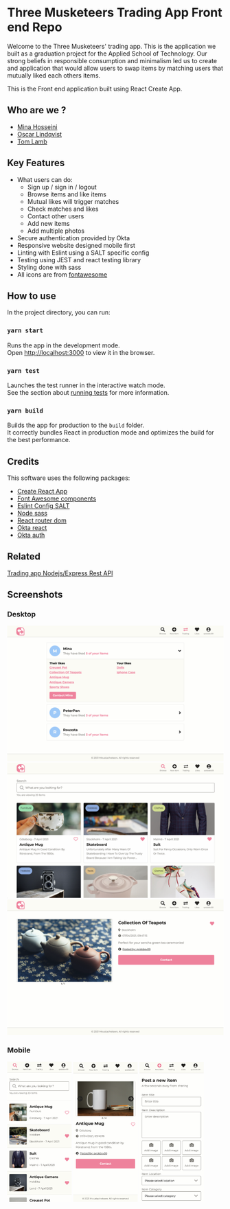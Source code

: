 # Three Musketeers Trading App Front end Repo
Welcome to the Three Musketeers' trading app. This is the application we built as a graduation project for the </SALT> Applied School of Technology. Our strong beliefs in responsible consumption and minimalism led us to create and application that would allow users to swap items by matching users that mutually liked each others items. 

This is the Front end application built using React Create App.

## Who are we ?
- [Mina Hosseini](https://github.com/mina-h)
- [Oscar Lindqvist](https://github.com/qvistdev09)
- [Tom Lamb](https://github.com/Lambtsa)

## Key Features
- What users can do: 
  - Sign up / sign in / logout
  - Browse items and like items 
  - Mutual likes will trigger matches
  - Check matches and likes
  - Contact other users
  - Add new items 
  - Add multiple photos
- Secure authentication provided by Okta
- Responsive website designed mobile first
- Linting with Eslint using a SALT specific config
- Testing using JEST and react testing library
- Styling done with sass
- All icons are from [fontawesome](https://fontawesome.com/)

## How to use

In the project directory, you can run:

### `yarn start`

Runs the app in the development mode.\
Open [http://localhost:3000](http://localhost:3000) to view it in the browser.


### `yarn test`

Launches the test runner in the interactive watch mode.\
See the section about [running tests](https://facebook.github.io/create-react-app/docs/running-tests) for more information.

### `yarn build`

Builds the app for production to the `build` folder.\
It correctly bundles React in production mode and optimizes the build for the best performance.

## Credits

This software uses the following packages:
- [Create React App](https://github.com/facebook/create-react-app)
- [Font Awesome components](https://fontawesome.com/how-to-use/on-the-web/using-with/react)
- [Eslint Config SALT](https://github.com/saltswap/eslint-config-salt)
- [Node sass](https://github.com/sass/node-sass)
- [React router dom](https://reactrouter.com/web/guides/quick-start)
- [Okta react](https://github.com/okta/okta-react)
- [Okta auth](https://github.com/okta/okta-auth-js)

## Related 
[Trading app Nodejs/Express Rest API](https://github.com/Lambtsa/trading-app-server)

## Screenshots

### Desktop

![Screenshot of TradeGard web app](https://raw.githubusercontent.com/Lambtsa/TradeGard-client/main/screenshots/desktop1.png)
![Screenshot of TradeGard web app](https://raw.githubusercontent.com/Lambtsa/TradeGard-client/main/screenshots/desktop2.png)
![Screenshot of TradeGard web app](https://raw.githubusercontent.com/Lambtsa/TradeGard-client/main/screenshots/desktop3.png)

### Mobile

<img src="https://raw.githubusercontent.com/Lambtsa/TradeGard-client/main/screenshots/mobile1.png" width="150">
<img src="https://raw.githubusercontent.com/Lambtsa/TradeGard-client/main/screenshots/mobile2.png" width="150">
<img src="https://raw.githubusercontent.com/Lambtsa/TradeGard-client/main/screenshots/mobile3.png" width="150">
